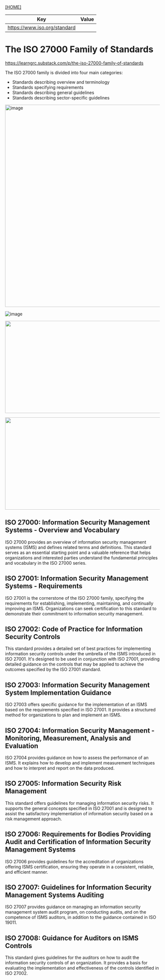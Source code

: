 [[HOME]](README.md)

| Key | Value|
|---|---|
| https://www.iso.org/standard |  |


# The ISO 27000 Family of Standards
https://learngrc.substack.com/p/the-iso-27000-family-of-standards

The ISO 27000 family is divided into four main categories:
- Standards describing overview and terminology
- Standards specifying requirements
- Standards describing general guidelines
- Standards describing sector-specific guidelines

<img width="658" alt="image" src="https://github.com/schroray/Security-Consulting/assets/4217443/f9d8a4bc-6004-417a-a333-86869a64549c">

![image](https://github.com/schroray/Security-Consulting/assets/4217443/6ed5cc38-4b8f-4d4c-9aea-bd5775e507e1)

[<img src="https://img.youtube.com/vi/Y8hGa2mpqd8/hqdefault.jpg" width="600" height="300"
/>](https://www.youtube.com/embed/Y8hGa2mpqd8)


[<img src="https://img.youtube.com/vi/jvhWqp4Cx8M/hqdefault.jpg" width="600" height="300"
/>](https://www.youtube.com/embed/jvhWqp4Cx8M)


## ISO 27000: Information Security Management Systems - Overview and Vocabulary
ISO 27000 provides an overview of information security management systems (ISMS) and defines related terms and definitions. This standard serves as an essential starting point and a valuable reference that helps organizations and interested parties understand the fundamental principles and vocabulary in the ISO 27000 series.

## ISO 27001: Information Security Management Systems - Requirements
ISO 27001 is the cornerstone of the ISO 27000 family, specifying the requirements for establishing, implementing, maintaining, and continually improving an ISMS. Organizations can seek certification to this standard to demonstrate their commitment to information security management.

## ISO 27002: Code of Practice for Information Security Controls
This standard provides a detailed set of best practices for implementing information security controls under the umbrella of the ISMS introduced in ISO 27001. It's designed to be used in conjunction with ISO 27001, providing detailed guidance on the controls that may be applied to achieve the outcomes specified by the ISO 27001 standard.

## ISO 27003: Information Security Management System Implementation Guidance
ISO 27003 offers specific guidance for the implementation of an ISMS based on the requirements specified in ISO 27001. It provides a structured method for organizations to plan and implement an ISMS.

## ISO 27004: Information Security Management - Monitoring, Measurement, Analysis and Evaluation
ISO 27004 provides guidance on how to assess the performance of an ISMS. It explains how to develop and implement measurement techniques and how to interpret and report on the data produced.

## ISO 27005: Information Security Risk Management
This standard offers guidelines for managing information security risks. It supports the general concepts specified in ISO 27001 and is designed to assist the satisfactory implementation of information security based on a risk management approach.

## ISO 27006: Requirements for Bodies Providing Audit and Certification of Information Security Management Systems
ISO 27006 provides guidelines for the accreditation of organizations offering ISMS certification, ensuring they operate in a consistent, reliable, and efficient manner.

## ISO 27007: Guidelines for Information Security Management Systems Auditing
ISO 27007 provides guidance on managing an information security management system audit program, on conducting audits, and on the competence of ISMS auditors, in addition to the guidance contained in ISO 19011.

## ISO 27008: Guidance for Auditors on ISMS Controls
This standard gives guidelines for the auditors on how to audit the information security controls of an organization. It provides a basis for evaluating the implementation and effectiveness of the controls identified in ISO 27002.

